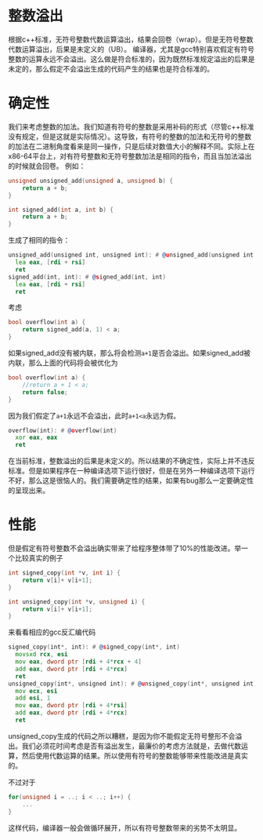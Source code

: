 

# 整数溢出

根据c++标准，无符号整数代数运算溢出，结果会回卷（wrap）。但是无符号整数代数运算溢出，后果是未定义的（UB）。
编译器，尤其是gcc特别喜欢假定有符号整数的运算永远不会溢出。这么做是符合标准的，因为既然标准规定溢出的后果是未定的，那么假定不会溢出生成的代码产生的结果也是符合标准的。

# 确定性
我们来考虑整数的加法。我们知道有符号的整数是采用补码的形式（尽管c++标准没有规定，但是这就是实际情况）。这导致，有符号的整数的加法和无符号的整数的加法在二进制角度看来是同一操作，只是后续对数值大小的解释不同。实际上在x86-64平台上，对有符号整数和无符号整数加法是相同的指令，而且当加法溢出的时候就会回卷。 例如：
```c++
unsigned unsigned_add(unsigned a, unsigned b) {
    return a + b;
}

int signed_add(int a, int b) {
    return a + b;
}
```
生成了相同的指令：
```asm
unsigned_add(unsigned int, unsigned int): # @unsigned_add(unsigned int, unsigned int)
  lea eax, [rdi + rsi]
  ret
signed_add(int, int): # @signed_add(int, int)
  lea eax, [rdi + rsi]
  ret
```
考虑
```c++
bool overflow(int a) {
    return signed_add(a, 1) < a;
}
```
如果signed_add没有被内联，那么将会检测`a+1`是否会溢出。如果signed_add被内联，那么上面的代码将会被优化为
```c++
bool overflow(int a) {
    //return a + 1 < a;
    return false;
}
```
因为我们假定了`a+1`永远不会溢出，此时`a+1<a`永远为假。
```asm
overflow(int): # @overflow(int)
  xor eax, eax
  ret
```
在当前标准，整数溢出的后果是未定义的。所以结果的不确定性，实际上并不违反标准。但是如果程序在一种编译选项下运行很好，但是在另外一种编译选项下运行不好，那么这是很恼人的。我们需要确定性的结果，如果有bug那么一定要确定性的呈现出来。

# 性能
但是假定有符号整数不会溢出确实带来了给程序整体带了10%的性能改进。举一个比较真实的例子
```c++
int signed_copy(int *v, int i) {
    return v[i]+ v[i+1];
}

int unsigned_copy(int *v, unsigned i) {
    return v[i]+ v[i+1];
}
```
来看看相应的gcc反汇编代码
```asm
signed_copy(int*, int): # @signed_copy(int*, int)
  movsxd rcx, esi
  mov eax, dword ptr [rdi + 4*rcx + 4]
  add eax, dword ptr [rdi + 4*rcx]
  ret
unsigned_copy(int*, unsigned int): # @unsigned_copy(int*, unsigned int)
  mov ecx, esi
  add esi, 1
  mov eax, dword ptr [rdi + 4*rsi]
  add eax, dword ptr [rdi + 4*rcx]
  ret
```

unsigned_copy生成的代码之所以糟糕，是因为你不能假定无符号整形不会溢出。我们必须花时间考虑是否有溢出发生，最廉价的考虑方法就是，去做代数运算，然后使用代数运算的结果。所以使用有符号的整数能够带来性能改进是真实的。

不过对于
```c++
for(unsigned i = ..; i < ..; i++) {
    ...
}
```
这样代码，编译器一般会做循环展开，所以有符号整数带来的劣势不太明显。

